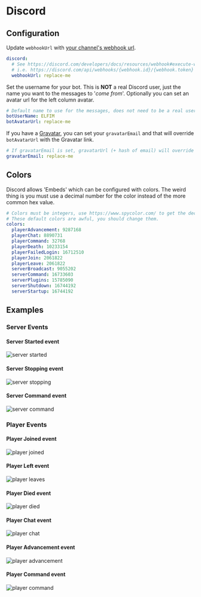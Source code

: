# Discord

## Configuration

Update `webhookUrl`
with [your channel's webhook url](https://discord.com/developers/docs/resources/webhook#execute-webhook).

```yaml
discord:
  # See https://discord.com/developers/docs/resources/webhook#execute-webhook
  # i.e. https://discord.com/api/webhooks/{webhook.id}/{webhook.token}
  webhookUrl: replace-me
```

Set the username for your bot. This is **NOT** a real Discord user, just the name you want to the messages to '_come
from_'. Optionally you can set an avatar url for the left column avatar.

```yaml
# Default name to use for the messages, does not need to be a real user.
botUserName: ELFIM
botAvatarUrl: replace-me
```

If you have a [Gravatar](https://en.gravatar.com/), you can set your `gravatarEmail` and that will
override `botAvatarUrl` with the Gravatar link.

```yaml
# If gravatarEmail is set, gravatarUrl (+ hash of email) will override the value set for discord.botAvatarUrl
gravatarEmail: replace-me
```

## Colors

Discord allows 'Embeds' which can be configured with colors. The weird thing is you must use a decimal number for the
color instead of the more common hex value.

```yaml
# Colors must be integers, use https://www.spycolor.com/ to get the decimal index of a color.
# These default colors are awful, you should change them.
colors:
  playerAdvancement: 9287168
  playerChat: 8890731
  playerCommand: 32768
  playerDeath: 10233154
  playerFailedLogin: 16712510
  playerJoin: 2061822
  playerLeave: 2061822
  serverBroadcast: 9055202
  serverCommand: 16733603
  serverPlugins: 15785090
  serverShutdown: 16744192
  serverStartup: 16744192
```

## Examples

### Server Events

#### Server Started event

![server started](DiscordServerStarted.png)

#### Server Stopping event

![server stopping](DiscordServerStopping.png)

#### Server Command event

![server command](DiscordServerCommand.png)

### Player Events

#### Player Joined event

![player joined](DiscordPlayerJoined.png)

#### Player Left event

![player leaves](DiscordPlayerLeft.png)

#### Player Died event

![player died](DiscordPlayerDied.png)

#### Player Chat event

![player chat](DiscordPlayerChat.png)

#### Player Advancement event

![player advancement](DiscordPlayerAdvancement.png)

#### Player Command event

![player command](DiscordPlayerCommand.png)
